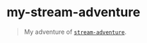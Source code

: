 # my-stream-adventure

> My adventure of [`stream-adventure`](https://github.com/substack/stream-adventure).
